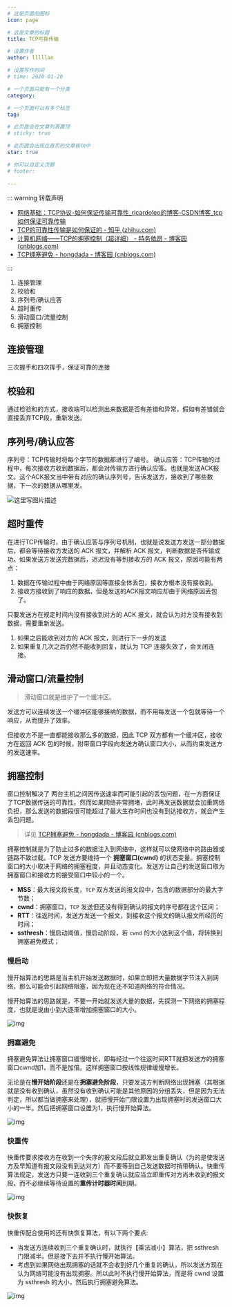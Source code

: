 ```yaml
---
# 这是页面的图标
icon: page

# 这是文章的标题
title: TCP可靠传输

# 设置作者
author: lllllan

# 设置写作时间
# time: 2020-01-20

# 一个页面只能有一个分类
category: 

# 一个页面可以有多个标签
tag:

# 此页面会在文章列表置顶
# sticky: true

# 此页面会出现在首页的文章板块中
star: true

# 你可以自定义页脚
# footer: 

---
```








::: warning 转载声明

- [网络基础：TCP协议-如何保证传输可靠性_ricardoleo的博客-CSDN博客_tcp如何保证可靠传输](https://blog.csdn.net/liuchenxia8/article/details/80428157)
- [TCP的可靠性传输是如何保证的 - 知乎 (zhihu.com)](https://zhuanlan.zhihu.com/p/112317245)
- [计算机网络——TCP的拥塞控制（超详细） - 特务依昂 - 博客园 (cnblogs.com)](https://www.cnblogs.com/tuyang1129/p/12439862.html)
- [TCP拥塞避免 - hongdada - 博客园 (cnblogs.com)](https://www.cnblogs.com/hongdada/p/11206679.html)

:::



1. 连接管理
2. 校验和
3. 序列号/确认应答
4. 超时重传
5. 滑动窗口/流量控制
6. 拥塞控制



## 连接管理

三次握手和四次挥手，保证可靠的连接



## 校验和

通过检验和的方式，接收端可以检测出来数据是否有差错和异常，假如有差错就会直接丢弃TCP段，重新发送。



## 序列号/确认应答

序列号：TCP传输时将每个字节的数据都进行了编号。
确认应答：TCP传输的过程中，每次接收方收到数据后，都会对传输方进行确认应答。也就是发送ACK报文。这个ACK报文当中带有对应的确认序列号，告诉发送方，接收到了哪些数据，下一次的数据从哪里发。



![这里写图片描述](readme.assets/70.png)

## 超时重传

在进行TCP传输时，由于确认应答与序列号机制，也就是说发送方发送一部分数据后，都会等待接收方发送的 ACK 报文，并解析 ACK 报文，判断数据是否传输成功。如果发送方发送完数据后，迟迟没有等到接收方的 ACK 报文，原因可能有两点：

1. 数据在传输过程中由于网络原因等直接全体丢包，接收方根本没有接收到。
2. 接收方接收到了响应的数据，但是发送的ACK报文响应却由于网络原因丢包了。



只要发送方在规定时间内没有接收到对方的 ACK 报文，就会认为对方没有接收到数据，需要重新发送。

1. 如果之后能收到对方的 ACK 报文，则进行下一步的发送
2. 如果重复几次之后仍然不能收到回复，就认为 TCP 连接失效了，会关闭连接。



## 滑动窗口/流量控制

> 滑动窗口就是维护了一个缓冲区。

发送方可以连续发送一个缓冲区能够接纳的数据，而不用每发送一个包就等待一个响应，从而提升了效率。

但接收方不是一直都能接收那么多的数据，因此 TCP 双方都有一个缓冲区，接收方在返回 ACK 包的时候，附带窗口字段向发送方确认窗口大小，从而约束发送方的发送速率。



## 拥塞控制

窗口控制解决了 两台主机之间因传送速率而可能引起的丢包问题，在一方面保证了TCP数据传送的可靠性。然而如果网络非常拥堵，此时再发送数据就会加重网络负担，那么发送的数据段很可能超过了最大生存时间也没有到达接收方，就会产生丢包问题。



> 详见 [TCP拥塞避免 - hongdada - 博客园 (cnblogs.com)](https://www.cnblogs.com/hongdada/p/11206679.html)



拥塞控制就是为了防止过多的数据注入到网络中，这样就可以使网络中的路由器或链路不致过载。TCP 发送方要维持一个 **拥塞窗口(cwnd)** 的状态变量。拥塞控制窗口的大小取决于网络的拥塞程度，并且动态变化。发送方让自己的发送窗口取为拥塞窗口和接收方的接受窗口中较小的一个。



- **MSS**：最大报文段长度，`TCP` 双方发送的报文段中，包含的数据部分的最大字节数；
- **cwnd**：拥塞窗口，`TCP` 发送但还没有得到确认的报文的序号都在这个区间；
- **RTT**：往返时间，发送方发送一个报文，到接收这个报文的确认报文所经历的时间；
- **ssthresh**：慢启动阈值，慢启动阶段，若 `cwnd` 的大小达到这个值，将转换到拥塞避免模式；



### 慢启动

慢开始算法的思路是当主机开始发送数据时，如果立即把大量数据字节注入到网络，那么可能会引起网络阻塞，因为现在还不知道网络的符合情况。

慢开始算法的思路就是，不要一开始就发送大量的数据，先探测一下网络的拥塞程度，也就是说由小到大逐渐增加拥塞窗口的大小。



![img](readme.assets/443934-20190718131920778-1683741892.png)

### 拥塞避免

拥塞避免算法让拥塞窗口缓慢增长，即每经过一个往返时间RTT就把发送方的拥塞窗口cwnd加1，而不是加倍。这样拥塞窗口按线性规律缓慢增长。

无论是在**慢开始阶段**还是在**拥塞避免阶段**，只要发送方判断网络出现拥塞（其根据就是没有收到确认，虽然没有收到确认可能是其他原因的分组丢失，但是因为无法判定，所以都当做拥塞来处理），就把慢开始门限设置为出现拥塞时的发送窗口大小的一半。然后把拥塞窗口设置为1，执行慢开始算法。

![img](readme.assets/443934-20190718131944933-703202720.png)



### 快重传

快重传要求接收方在收到一个失序的报文段后就立即发出重复确认（为的是使发送方及早知道有报文段没有到达对方）而不要等到自己发送数据时捎带确认。快重传算法规定，发送方只要一连收到三个重复确认就应当立即重传对方尚未收到的报文段，而不必继续等待设置的**重传计时器时间**到期。

![img](readme.assets/443934-20190718132003862-1330126607.png)



### 快恢复

快重传配合使用的还有快恢复算法，有以下两个要点:

- 当发送方连续收到三个重复确认时，就执行【乘法减小】算法，把 ssthresh 门限减半。但是接下去并不执行慢开始算法。
- 考虑到如果网络出现拥塞的话就不会收到好几个重复的确认，所以发送方现在认为网络可能没有出现拥塞。所以此时不执行慢开始算法，而是将 cwnd 设置为 ssthresh 的大小，然后执行拥塞避免算法。

![img](readme.assets/443934-20190718132020300-1269239957.png)

